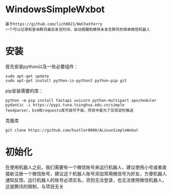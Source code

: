 # WindowsSimpleWxbot
```
基于https://github.com/lich0821/WeChatFerry
一个可以记录和查询群员最后发言时间，自动提醒和移除未发言群员的简单微信机器人
```
# 安装
首先安装python以及一些必要组件：
```shell
sudo apt-get update
sudo apt-get install python-is-python3 python-pip git
```
pip安装需要的库：
```shell
python -m pip install fastapi uvicorn python-multipart apscheduler pydantic -i https://pypi.tuna.tsinghua.edu.cn/simple
feedparser，bs4和requests库可装可不装，项目中是为了实现定时推送
```
克隆库
```shell
git clone https://github.com/hustler0000/ALinuxSimpleWxbot
```
# 初始化
在使用机器人之前，我们需要有一个微信账号来运行机器人，建议使用小号或者直接新注册一个微信账号，建议这个机器人账号添加常用微信号为好友，方便机器人通知反馈。运行机器人的账号必须实名，否则无法登录，也无法使用微信机器人，这是腾讯的限制，与项目无关
